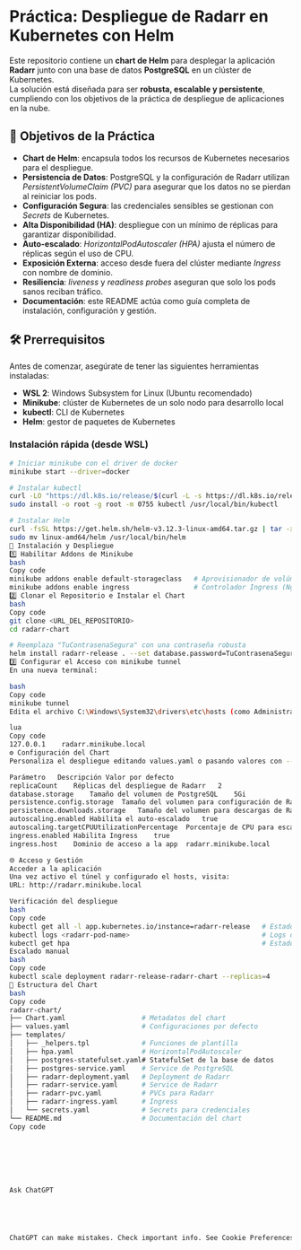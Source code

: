 # Práctica: Despliegue de Radarr en Kubernetes con Helm

Este repositorio contiene un **chart de Helm** para desplegar la aplicación **Radarr** junto con una base de datos **PostgreSQL** en un clúster de Kubernetes.  
La solución está diseñada para ser **robusta, escalable y persistente**, cumpliendo con los objetivos de la práctica de despliegue de aplicaciones en la nube.

## 🎯 Objetivos de la Práctica
- **Chart de Helm**: encapsula todos los recursos de Kubernetes necesarios para el despliegue.  
- **Persistencia de Datos**: PostgreSQL y la configuración de Radarr utilizan *PersistentVolumeClaim (PVC)* para asegurar que los datos no se pierdan al reiniciar los pods.  
- **Configuración Segura**: las credenciales sensibles se gestionan con *Secrets* de Kubernetes.  
- **Alta Disponibilidad (HA)**: despliegue con un mínimo de réplicas para garantizar disponibilidad.  
- **Auto-escalado**: *HorizontalPodAutoscaler (HPA)* ajusta el número de réplicas según el uso de CPU.  
- **Exposición Externa**: acceso desde fuera del clúster mediante *Ingress* con nombre de dominio.  
- **Resiliencia**: *liveness* y *readiness probes* aseguran que solo los pods sanos reciban tráfico.  
- **Documentación**: este README actúa como guía completa de instalación, configuración y gestión.

## 🛠️ Prerrequisitos
Antes de comenzar, asegúrate de tener las siguientes herramientas instaladas:
- **WSL 2**: Windows Subsystem for Linux (Ubuntu recomendado)  
- **Minikube**: clúster de Kubernetes de un solo nodo para desarrollo local  
- **kubectl**: CLI de Kubernetes  
- **Helm**: gestor de paquetes de Kubernetes

### Instalación rápida (desde WSL)
```bash
# Iniciar minikube con el driver de docker
minikube start --driver=docker

# Instalar kubectl
curl -LO "https://dl.k8s.io/release/$(curl -L -s https://dl.k8s.io/release/stable.txt)/bin/linux/amd64/kubectl"
sudo install -o root -g root -m 0755 kubectl /usr/local/bin/kubectl

# Instalar Helm
curl -fsSL https://get.helm.sh/helm-v3.12.3-linux-amd64.tar.gz | tar -xz
sudo mv linux-amd64/helm /usr/local/bin/helm
🚀 Instalación y Despliegue
1️⃣ Habilitar Addons de Minikube
bash
Copy code
minikube addons enable default-storageclass   # Aprovisionador de volúmenes
minikube addons enable ingress                # Controlador Ingress (Nginx)
2️⃣ Clonar el Repositorio e Instalar el Chart
bash
Copy code
git clone <URL_DEL_REPOSITORIO>
cd radarr-chart

# Reemplaza "TuContrasenaSegura" con una contraseña robusta
helm install radarr-release . --set database.password=TuContrasenaSegura
3️⃣ Configurar el Acceso con minikube tunnel
En una nueva terminal:

bash
Copy code
minikube tunnel
Edita el archivo C:\Windows\System32\drivers\etc\hosts (como Administrador) y añade:

lua
Copy code
127.0.0.1    radarr.minikube.local
⚙️ Configuración del Chart
Personaliza el despliegue editando values.yaml o pasando valores con --set.

Parámetro	Descripción	Valor por defecto
replicaCount	Réplicas del despliegue de Radarr	2
database.storage	Tamaño del volumen de PostgreSQL	5Gi
persistence.config.storage	Tamaño del volumen para configuración de Radarr	10Gi
persistence.downloads.storage	Tamaño del volumen para descargas de Radarr	50Gi
autoscaling.enabled	Habilita el auto-escalado	true
autoscaling.targetCPUUtilizationPercentage	Porcentaje de CPU para escalar	70
ingress.enabled	Habilita Ingress	true
ingress.host	Dominio de acceso a la app	radarr.minikube.local

🌐 Acceso y Gestión
Acceder a la aplicación
Una vez activo el túnel y configurado el hosts, visita:
URL: http://radarr.minikube.local

Verificación del despliegue
bash
Copy code
kubectl get all -l app.kubernetes.io/instance=radarr-release   # Estado de recursos
kubectl logs <radarr-pod-name>                                 # Logs de un pod
kubectl get hpa                                                # Estado del HPA
Escalado manual
bash
Copy code
kubectl scale deployment radarr-release-radarr-chart --replicas=4
📂 Estructura del Chart
bash
Copy code
radarr-chart/
├── Chart.yaml                   # Metadatos del chart
├── values.yaml                  # Configuraciones por defecto
├── templates/
│   ├── _helpers.tpl             # Funciones de plantilla
│   ├── hpa.yaml                 # HorizontalPodAutoscaler
│   ├── postgres-statefulset.yaml# StatefulSet de la base de datos
│   ├── postgres-service.yaml    # Service de PostgreSQL
│   ├── radarr-deployment.yaml   # Deployment de Radarr
│   ├── radarr-service.yaml      # Service de Radarr
│   ├── radarr-pvc.yaml          # PVCs para Radarr
│   ├── radarr-ingress.yaml      # Ingress
│   └── secrets.yaml             # Secrets para credenciales
└── README.md                    # Documentación del chart
Copy code







Ask ChatGPT





ChatGPT can make mistakes. Check important info. See Cookie Preferences.
